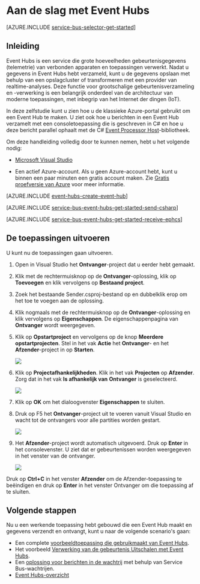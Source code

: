 <properties
    pageTitle="Aan de slag met Event Hubs in C# | Microsoft Azure"
    description="Volg deze zelfstudie om aan de slag te gaan met Azure Event Hubs met C# en de EventProcessorHost."
    services="event-hubs"
    documentationCenter=""
    authors="jtaubensee"
    manager="timlt"
    editor=""/>

<tags
    ms.service="event-hubs"
    ms.workload="na"
    ms.tgt_pltfrm="na"
    ms.devlang="na"
    ms.topic="hero-article"
    ms.date="09/02/2016"
    ms.author="jotaub;sethm"/>


# Aan de slag met Event Hubs

[AZURE.INCLUDE [service-bus-selector-get-started](../../includes/service-bus-selector-get-started.md)]

## Inleiding

Event Hubs is een service die grote hoeveelheden gebeurtenisgegevens (telemetrie) van verbonden apparaten en toepassingen verwerkt. Nadat u gegevens in Event Hubs hebt verzameld, kunt u de gegevens opslaan met behulp van een opslagcluster of transformeren met een provider van realtime-analyses. Deze functie voor grootschalige gebeurtenisverzameling en -verwerking is een belangrijk onderdeel van de architectuur van moderne toepassingen, met inbegrip van het Internet der dingen (IoT).

In deze zelfstudie kunt u zien hoe u de klassieke Azure-portal gebruikt om een Event Hub te maken. U ziet ook hoe u berichten in een Event Hub verzamelt met een consoletoepassing die is geschreven in C# en hoe u deze bericht parallel ophaalt met de C# [Event Processor Host][]-bibliotheek.

Om deze handleiding volledig door te kunnen nemen, hebt u het volgende nodig:

+ [Microsoft Visual Studio](http://visualstudio.com)

+ Een actief Azure-account. Als u geen Azure-account hebt, kunt u binnen een paar minuten een gratis account maken. Zie [Gratis proefversie van Azure](https://azure.microsoft.com/free/) voor meer informatie.

[AZURE.INCLUDE [event-hubs-create-event-hub](../../includes/event-hubs-create-event-hub.md)]

[AZURE.INCLUDE [service-bus-event-hubs-get-started-send-csharp](../../includes/service-bus-event-hubs-get-started-send-csharp.md)]

[AZURE.INCLUDE [service-bus-event-hubs-get-started-receive-ephcs](../../includes/service-bus-event-hubs-get-started-receive-ephcs.md)]

## De toepassingen uitvoeren

U kunt nu de toepassingen gaan uitvoeren.

1. Open in Visual Studio het **Ontvanger**-project dat u eerder hebt gemaakt.

2. Klik met de rechtermuisknop op de **Ontvanger**-oplossing, klik op **Toevoegen** en klik vervolgens op **Bestaand project**.
 
3. Zoek het bestaande Sender.csproj-bestand op en dubbelklik erop om het toe te voegen aan de oplossing.
 
4. Klik nogmaals met de rechtermuisknop op de **Ontvanger**-oplossing en klik vervolgens op **Eigenschappen**. De eigenschappenpagina van **Ontvanger** wordt weergegeven.

5. Klik op **Opstartproject** en vervolgens op de knop **Meerdere opstartprojecten**. Stel in het vak **Actie** het **Ontvanger**- en het **Afzender**-project in op **Starten**.

    ![][19]

6. Klik op **Projectafhankelijkheden**. Klik in het vak **Projecten** op **Afzender**. Zorg dat in het vak **Is afhankelijk van** **Ontvanger** is geselecteerd.

    ![][20]

7. Klik op **OK** om het dialoogvenster **Eigenschappen** te sluiten.

1.  Druk op F5 het **Ontvanger**-project uit te voeren vanuit Visual Studio en wacht tot de ontvangers voor alle partities worden gestart.

    ![][21]

2.  Het **Afzender**-project wordt automatisch uitgevoerd. Druk op **Enter** in het consolevenster. U ziet dat er gebeurtenissen worden weergegeven in het venster van de ontvanger.

    ![][22]

Druk op **Ctrl+C** in het venster **Afzender** om de Afzender-toepassing te beëindigen en druk op **Enter** in het venster Ontvanger om die toepassing af te sluiten.

## Volgende stappen

Nu u een werkende toepassing hebt gebouwd die een Event Hub maakt en gegevens verzendt en ontvangt, kunt u naar de volgende scenario's gaan:

- Een complete [voorbeeldtoepassing die gebruikmaakt van Event Hubs][].
- Het voorbeeld [Verwerking van de gebeurtenis Uitschalen met Event Hubs][].
- Een [oplossing voor berichten in de wachtrij][] met behulp van Service Bus-wachtrijen.
- [Event Hubs-overzicht][]

<!-- Images. -->
[19]: ./media/event-hubs-csharp-ephcs-getstarted/create-eh-proj1.png
[20]: ./media/event-hubs-csharp-ephcs-getstarted/create-eh-proj2.png
[21]: ./media/event-hubs-csharp-ephcs-getstarted/run-csharp-ephcs1.png
[22]: ./media/event-hubs-csharp-ephcs-getstarted/run-csharp-ephcs2.png

<!-- Links -->
[Klassieke Azure-portal]: https://manage.windowsazure.com/
[Event Processor Host]: https://www.nuget.org/packages/Microsoft.Azure.ServiceBus.EventProcessorHost
[Event Hubs-overzicht]: event-hubs-overview.md
[voorbeeldtoepassing die gebruikmaakt van Event Hubs]: https://code.msdn.microsoft.com/Service-Bus-Event-Hub-286fd097
[Verwerking van de gebeurtenis Uitschalen met Event Hubs]: https://code.msdn.microsoft.com/Service-Bus-Event-Hub-45f43fc3
[oplossing voor berichten in de wachtrij]: ../service-bus/service-bus-dotnet-multi-tier-app-using-service-bus-queues.md
 



<!--HONumber=Sep16_HO3-->


